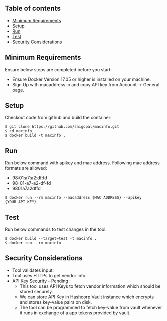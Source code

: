 ## Table of contents
* [Minimum  Requirements](#requirements)
* [Setup](#setup)
* [Run](#run)
* [Test](#test)
* [Security Considerations](#security-considerations)

## Minimum  Requirements
Ensure below steps are completed before you start:
* Ensure Docker Version 17.05 or higher is installed on your machine.
* Sign Up with macaddress.io and copy API key from Account -> General page.

## Setup
Checkout code from github and build the container:
```
$ git clone https://github.com/saigopal/macinfo.git
$ cd macinfo
$ docker build -t macinfo .
```

## Run
Run below command with apikey and mac address.
Following mac address formats are allowed:
- 98:01:a7:a2:df:fd
- 98-01-a7-a2-df-fd
- 9801a7a2dffd
```
$ docker run --rm macinfo --macaddress {MAC ADDRESS} --apikey {YOUR_API_KEY}
```

## Test
Run below commands to test changes in the tool:
```
$ docker build --target=test -t macinfo .  
$ docker run --rm macinfo
```

## Security Considerations
* Tool validates input.
* Tool uses HTTPs to get vendor info.
* API Key Security - Pending :
    * This tool uses API Keys to fetch vendor information which should be stored securely.
    * We can store API Key in Hashcorp Vault instance which encrypts and stores key-value pairs on disk.
    * The tool can be programmed to fetch key-value from vault whenever it runs in exchange of a app tokens provided by vault.
